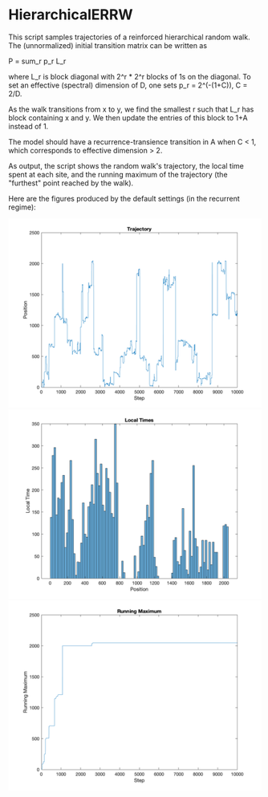 # HierarchicalERRW
This script samples trajectories of a reinforced hierarchical random walk. The (unnormalized) initial transition matrix can be written as

P = sum_r p_r L_r
 
where L_r is block diagonal with 2^r * 2^r blocks of 1s on the diagonal. To set an effective (spectral) dimension of D, one sets
p_r = 2^(-(1+C)),  C = 2/D.

As the walk transitions from x to y, we find the smallest r such that L_r has block containing x and y. We then update the entries of this block to 1+A instead of 1.

The model should have a recurrence-transience transition in A when C < 1, which corresponds to effective dimension > 2.

As output, the script shows the random walk's trajectory, the local time spent at each site, and the running maximum of the trajectory (the "furthest" point reached by the walk).

Here are the figures produced by the default settings (in the recurrent regime):

![Trajectory](Trajectory.png)
![Local Times](LocalTimes.png)
![Running Maximum](RunningMax.png)